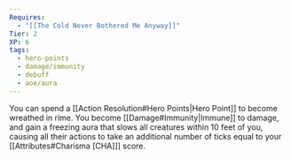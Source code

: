 ```yaml
---
Requires:
  - "[[The Cold Never Bothered Me Anyway]]"
Tier: 2
XP: 6
tags:
  - hero-points
  - damage/immunity
  - debuff
  - aoe/aura
---
```

You can spend a [[Action Resolution#Hero Points|Hero Point]] to become wreathed in rime. You become [[Damage#Immunity|Immune]] to damage, and gain a freezing aura that slows all creatures within 10 feet of you, causing all their actions to take an additional number of ticks equal to your [[Attributes#Charisma [CHA]]] score.